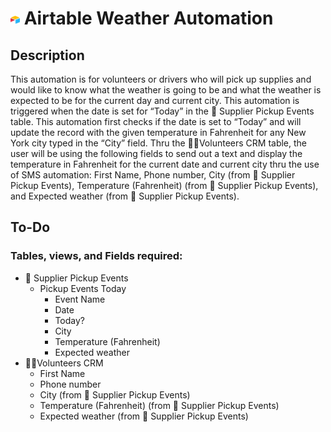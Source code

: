 # <img src="https://github.com/yitzhakalvarez/airtable-weather-automation/blob/main/img/airtable.png" width="15" height="15"> Airtable Weather Automation

## Description

This automation is for volunteers or drivers who will pick up supplies and would like to know what the weather is going to be and what the weather is expected to be for the current day and current city. This automation is triggered when the date is set for “Today” in the 🚛 Supplier Pickup Events table. This automation first checks if the date is set to “Today” and will update the record with the given temperature in Fahrenheit for any New York city typed in the “City” field. Thru the 🙋🏽Volunteers CRM table, the user will be using the following fields to send out a text and display the temperature in Fahrenheit for the current date and current city thru the use of SMS automation: First Name, Phone number, City (from 🚛 Supplier Pickup Events), Temperature (Fahrenheit) (from 🚛 Supplier Pickup Events), and Expected weather (from 🚛 Supplier Pickup Events).

## To-Do

### Tables, views, and Fields required:

- 🚛 Supplier Pickup Events
  - Pickup Events Today
    - Event Name
    - Date
    - Today?
    - City
    - Temperature (Fahrenheit)
    - Expected weather
- 🙋🏽Volunteers CRM
  - First Name
  - Phone number
  - City (from 🚛 Supplier Pickup Events)
  - Temperature (Fahrenheit) (from 🚛 Supplier Pickup Events)
  - Expected weather (from 🚛 Supplier Pickup Events)
